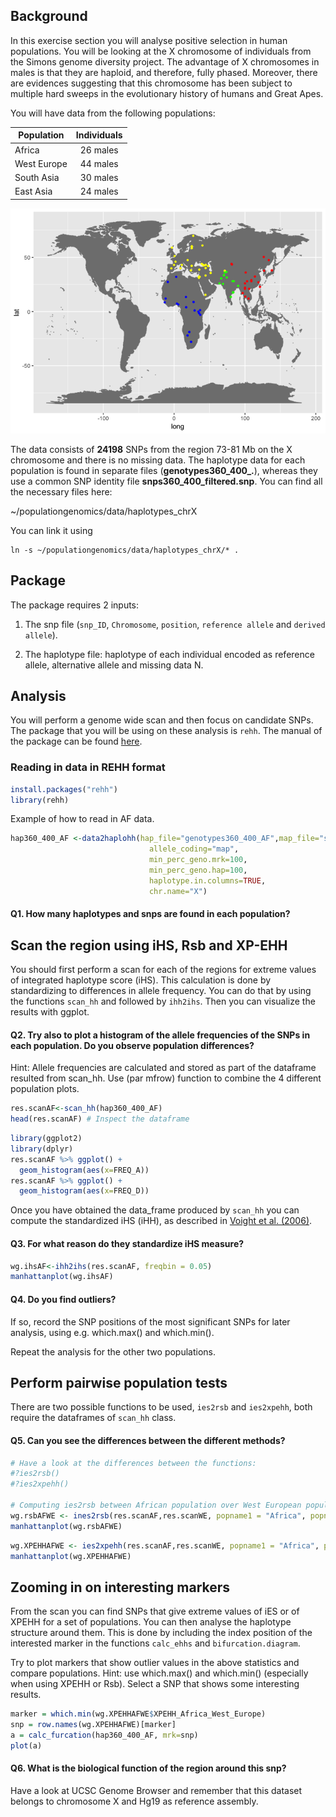 Background
----------

In this exercise section you will analyse positive selection in human populations. You will be looking at the X chromosome of individuals from the Simons genome diversity project. The advantage of X chromosomes in males is that they are haploid, and therefore, fully phased. Moreover, there are evidences suggesting that this chromosome has been subject to multiple hard sweeps in the evolutionary history of humans and Great Apes.

You will have data from the following populations:

| Population  | Individuals |
|-------------|:-----------:|
| Africa      |   26 males  |
| West Europe |   44 males  |
| South Asia  |   30 males  |
| East Asia   |   24 males  |

![](img/unnamed-chunk-1-1.png)


The data consists of **24198** SNPs from the region 73-81 Mb on the X chromosome and there is no missing data. The haplotype data for each population is found in separate files (**genotypes360\_400\_.**), whereas they use a common SNP identity file **snps360\_400\_filtered.snp**. You can find all the necessary files here:

~/populationgenomics/data/haplotypes_chrX

You can link it using
```
ln -s ~/populationgenomics/data/haplotypes_chrX/* .
```

Package
-------

The package requires 2 inputs:

1.  The snp file (`snp_ID`, `Chromosome`, `position`, `reference allele` and `derived allele`).

2.  The haplotype file: haplotype of each individual encoded as reference allele, alternative allele and missing data N.

Analysis
--------

You will perform a genome wide scan and then focus on candidate SNPs. The package that you will be using on these analysis is `rehh`. The manual of the package can be found [here](https://cran.r-project.org/web/packages/rehh/rehh.pdf). 

### Reading in data in REHH format

``` r
install.packages("rehh")
library(rehh)
```

Example of how to read in AF data.

``` r
hap360_400_AF <-data2haplohh(hap_file="genotypes360_400_AF",map_file="snps360_400_filtered",
                               allele_coding="map", 
                               min_perc_geno.mrk=100,
                               min_perc_geno.hap=100,
                               haplotype.in.columns=TRUE,
                               chr.name="X")
```

#### Q1. How many haplotypes and snps are found in each population?

Scan the region using iHS, Rsb and XP-EHH
-----------------------------------------

You should first perform a scan for each of the regions for extreme values of integrated haplotype score (iHS). This calculation is done by standardizing to differences in allele frequency. You can do that by using the functions `scan_hh` and followed by `ihh2ihs`. Then you can visualize the results with ggplot.

#### Q2. Try also to plot a histogram of the allele frequencies of the SNPs in each population. Do you observe population differences?

Hint: Allele frequencies are calculated and stored as part of the dataframe resulted from scan\_hh. Use (par mfrow) function to combine the 4 different population plots. 

``` r
res.scanAF<-scan_hh(hap360_400_AF)
head(res.scanAF) # Inspect the dataframe
```
``` r
library(ggplot2)
library(dplyr)
res.scanAF %>% ggplot() +
  geom_histogram(aes(x=FREQ_A))
res.scanAF %>% ggplot() +
  geom_histogram(aes(x=FREQ_D)) 
```

Once you have obtained the data\_frame produced by `scan_hh` you can compute the standardized iHS (iHH), as described in [Voight et al. (2006)](http://journals.plos.org/plosbiology/article?id=10.1371/journal.pbio.0040072).

#### Q3. For what reason do they standardize iHS measure?

``` r
wg.ihsAF<-ihh2ihs(res.scanAF, freqbin = 0.05) 
manhattanplot(wg.ihsAF)
```

#### Q4. Do you find outliers?

If so, record the SNP positions of the most significant SNPs for later analysis, using e.g. which.max() and which.min().

Repeat the analysis for the other two populations.

Perform pairwise population tests
---------------------------------

There are two possible functions to be used, `ies2rsb` and `ies2xpehh`, both require the dataframes of `scan_hh` class.

#### Q5. Can you see the differences between the different methods?

``` r
# Have a look at the differences between the functions:
#?ies2rsb()
#?ies2xpehh()

# Computing ies2rsb between African population over West European population:
wg.rsbAFWE <- ines2rsb(res.scanAF,res.scanWE, popname1 = "Africa", popname2 = "West_Europe")
manhattanplot(wg.rsbAFWE)
```

``` r
wg.XPEHHAFWE <- ies2xpehh(res.scanAF,res.scanWE, popname1 = "Africa", popname2 = "West_Europe")
manhattanplot(wg.XPEHHAFWE)
```

Zooming in on interesting markers
------------------------------

From the scan you can find SNPs that give extreme values of iES or of XPEHH for a set of populations. You can then analyse the haplotype structure around them. This is done by including the index position of the interested marker in the functions `calc_ehhs` and `bifurcation.diagram`.

Try to plot markers that show outlier values in the above statistics and compare populations. Hint: use which.max() and which.min() (especially when using XPEHH or Rsb). Select a SNP that shows some interesting results.

``` r
marker = which.min(wg.XPEHHAFWE$XPEHH_Africa_West_Europe)
snp = row.names(wg.XPEHHAFWE)[marker]
a = calc_furcation(hap360_400_AF, mrk=snp)
plot(a)
```

#### Q6. What is the biological function of the region around this snp?

Have a look at UCSC Genome Browser and remember that this dataset belongs to chromosome X and Hg19 as reference assembly.
